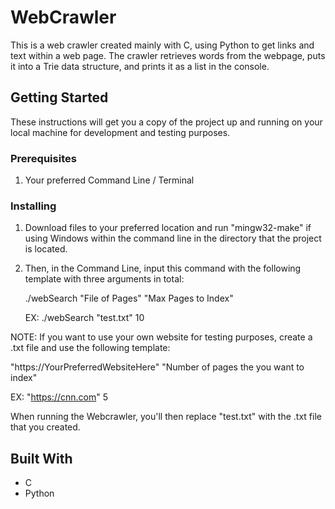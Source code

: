 # WebCrawler

This is a web crawler created mainly with C, using Python to get links and text within a web page. The crawler retrieves words from the webpage, puts it into a Trie data structure, and prints it as a list in the console. 

## Getting Started

These instructions will get you a copy of the project up and running on your local machine for development and testing purposes.

### Prerequisites

1. Your preferred Command Line / Terminal

### Installing

1. Download files to your preferred location and run "mingw32-make" if using Windows within the command line in the directory that the project is located.

2. Then, in the Command Line, input this command with the following template with three arguments in total: 

    ./webSearch "File of Pages" "Max Pages to Index"
    
    EX: ./webSearch "test.txt" 10
    
    
    
NOTE: If you want to use your own website for testing purposes, create a .txt file and use the following template:

"https://YourPreferredWebsiteHere" "Number of pages the you want to index"

EX: "https://cnn.com" 5

When running the Webcrawler, you'll then replace "test.txt" with the .txt file that you created.

## Built With

* C 
* Python
